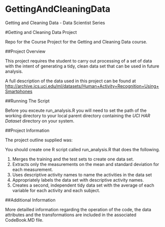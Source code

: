 GettingAndCleaningData
======================

Getting and Cleaning Data - Data Scientist Series

#Getting and Cleaning Data Project

Repo for the Course Project for the Getting and Cleaning Data course.

##Project Overview

This project requires the student to carry out processing of a set of data with the intent of generating a tidy, clean data set that can be used in future analysis. 

A full description of the data used in this project can be found at http://archive.ics.uci.edu/ml/datasets/Human+Activity+Recognition+Using+Smartphones

##Running The Script

Before you exceute run_analysis.R you will need to set the path of the working directory to your local parent directory containing the _UCI HAR Dataset_ directory on your system.

##Project Information

The project outline supplied was:

You should create one R script called run_analysis.R that does the following. 
1. Merges the training and the test sets to create one data set. 
2. Extracts only the measurements on the mean and standard deviation for each measurement. 
3. Uses descriptive activity names to name the activities in the data set 
4. Appropriately labels the data set with descriptive activity names. 
5. Creates a second, independent tidy data set with the average of each variable for each activity and each subject.

##Additional Information

More detailled information regarding the operation of the code, the data attributes and the transformations are included in the associated CodeBook.MD file.
